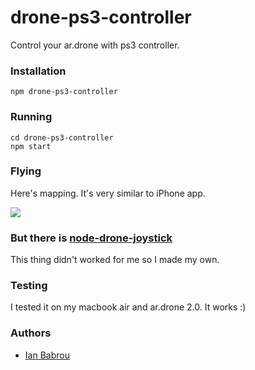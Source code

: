 drone-ps3-controller
====

Control your ar.drone with ps3 controller.

### Installation

```
npm drone-ps3-controller
```

### Running

```
cd drone-ps3-controller
npm start
```

### Flying

Here's mapping. It's very similar to iPhone app.

![](https://raw.github.com/bobrik/drone-ps3-controller/master/mapping.jpg)

### But there is [node-drone-joystick](https://github.com/TooTallNate/node-drone-joystick)

This thing didn't worked for me so I made my own.

### Testing

I tested it on my macbook air and ar.drone 2.0. It works :)

### Authors

* [Ian Babrou](https://github.com/bobrik)
